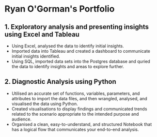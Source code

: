 # Ryan O'Gorman's Portfolio

## 1. Exploratory analysis and presenting insights using Excel and Tableau
* Using Excel, analysed the data to identify initial insights.
* Imported data into Tableau and created a dashboard to communicate initial insights identified.
* Using SQL, imported data sets into the Postgres database and quried the data to identify insights and areas to explore further.

## 2. Diagnostic Analysis using Python
* Utilised an accurate set of functions, variables, parameters, and attributes to import the data files, and then wrangled, analysed, and visualised the data using Python.
*  Created visualisations to display findings and communicated trends related to the scenario appropriate to the intended purpose and audience.
*  Organised a clean, easy-to-understand, and structured Notebook that has a logical flow that communicates your end-to-end analysis. 
